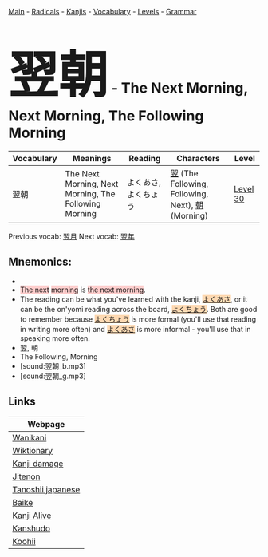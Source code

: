 <style> bigfont {font-size: 100px}</style>
[Main](../README.md) -
[Radicals](../radicals.md) -
[Kanjis](../kanjis.md) -
[Vocabulary](../vocabulary.md) -
[Levels](../levels.md) -
[Grammar](../grammar.md)
# <bigfont> 翌朝</bigfont> - The Next Morning, Next Morning, The Following Morning 

| Vocabulary | Meanings | Reading | Characters | Level |
| --- | --- | --- | --- | --- |
| 翌朝 | The Next Morning, Next Morning, The Following Morning | よくあさ, よくちょう |  [翌](../kanjis/翌.md) (The Following, Following, Next), [朝](../kanjis/朝.md) (Morning) | [Level 30](../levels/wk_level30.md) |

Previous vocab: [翌月](翌月.md) Next vocab: [翌年](翌年.md) 

## Mnemonics:

* 
* <span style="background-color:#ffcccb"> The next</span> <span style="background-color:#ffcccb"> morning</span> is <span style="background-color:#ffcccb"> the next morning</span>.
* The reading can be what you've learned with the kanji, <span style="background-color:#fed8b1"> [よくあさ](https://jisho.org/search/よくあさ)</span>, or it can be the on'yomi reading across the board, <span style="background-color:#fed8b1"> [よくちょう](https://jisho.org/search/よくちょう)</span>. Both are good to remember because <span style="background-color:#fed8b1"> [よくちょう](https://jisho.org/search/よくちょう)</span> is more formal (you'll use that reading in writing more often) and <span style="background-color:#fed8b1"> [よくあさ](https://jisho.org/search/よくあさ)</span> is more informal - you'll use that in speaking more often.
* 翌, 朝
* The Following, Morning
* [sound:翌朝_b.mp3]
* [sound:翌朝_g.mp3]


## Links 

| Webpage |
| --- |
| [Wanikani          ](https://www.wanikani.com/kanji/翌朝) |
| [Wiktionary        ](https://en.wiktionary.org/wiki/翌朝) |
| [Kanji damage      ](http://www.kanjidamage.com/kanji/search?utf8=✓&q=翌朝) |
| [Jitenon           ](https://jitenon.com/kanji/翌朝) |
| [Tanoshii japanese ](https://www.tanoshiijapanese.com/dictionary/kanji.cfm?k=翌朝) |
| [Baike             ](https://baike.baidu.com/item/翌朝) |
| [Kanji Alive       ](https://app.kanjialive.com/翌朝) |
| [Kanshudo          ](https://www.kanshudo.com/searchmn?q=翌朝) |
| [Koohii            ](https://kanji.koohii.com/study/kanji/翌朝) |
